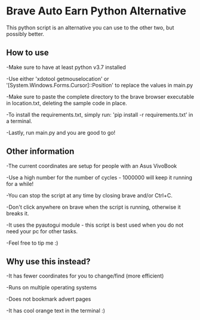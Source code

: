#   Brave Auto Earn Python Alternative

This python script is an alternative you can use to the other two, but possibly better.

## How to use

-Make sure to have at least python v3.7 installed

-Use either 'xdotool getmouselocation' or '[System.Windows.Forms.Cursor]::Position' to replace the values in main.py

-Make sure to paste the complete directory to the brave browser executable in location.txt, deleting the sample code in place.

-To install the requirements.txt, simply run: 'pip install -r requirements.txt' in a terminal.

-Lastly, run main.py and you are good to go!

## Other information

-The current coordinates are setup for people with an Asus VivoBook

-Use a high number for the number of cycles - 1000000 will keep it running for a while!

-You can stop the script at any time by closing brave and/or Ctrl+C.

-Don't click anywhere on brave when the script is running, otherwise it breaks it.

-It uses the pyautogui module - this script is best used when you do not need your pc for other tasks.

-Feel free to tip me :)

## Why use this instead?

-It has fewer coordinates for you to change/find (more efficient)

-Runs on multiple operating systems

-Does not bookmark advert pages

-It has cool orange text in the terminal :)



